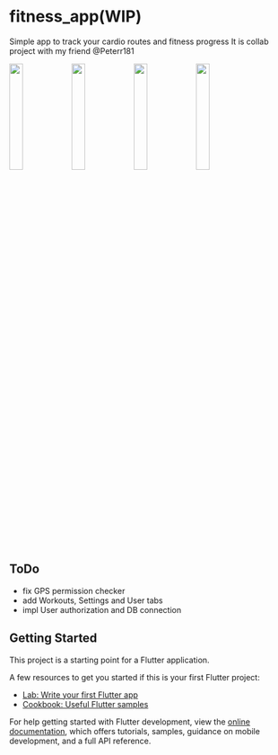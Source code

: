 # fitness_app(WIP)

Simple app to track your cardio routes and fitness progress
It is collab project with my friend @Peterr181

<img src="https://user-images.githubusercontent.com/23361087/233792205-f55c4926-2c23-41b7-abcd-abddf0df3fa5.png" width=22% height=22%><img src="https://user-images.githubusercontent.com/23361087/233792198-dc135753-e2ab-4f5c-bb28-e539840e720a.png" width=22% height=22%><img src="https://user-images.githubusercontent.com/23361087/233792233-314f247f-56dd-4dda-8411-9c32f4e83b7b.png" width=22% height=22%><img src="https://user-images.githubusercontent.com/23361087/233792246-873c05af-a1a2-42e0-bece-15c0cd3dd3bf.png" width=22% height=22%>



## ToDo

 - fix GPS permission checker
 - add Workouts, Settings and User tabs
 - impl User authorization and DB connection



## Getting Started

This project is a starting point for a Flutter application.

A few resources to get you started if this is your first Flutter project:

- [Lab: Write your first Flutter app](https://docs.flutter.dev/get-started/codelab)
- [Cookbook: Useful Flutter samples](https://docs.flutter.dev/cookbook)

For help getting started with Flutter development, view the
[online documentation](https://docs.flutter.dev/), which offers tutorials,
samples, guidance on mobile development, and a full API reference.
